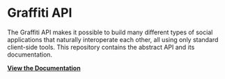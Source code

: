 # Graffiti API

The Graffiti API makes it possible to build many different types of social applications
that naturally interoperate each other, all using only standard client-side tools.
This repository contains the abstract API and its documentation.

[**View the Documentation**](https://api.graffiti.garden/classes/Graffiti.html)
